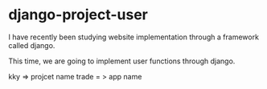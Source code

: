 # django-project-user

I have recently been studying website implementation through a framework called django.

This time, we are going to implement user functions through django.

kky => projcet name
trade = > app name
